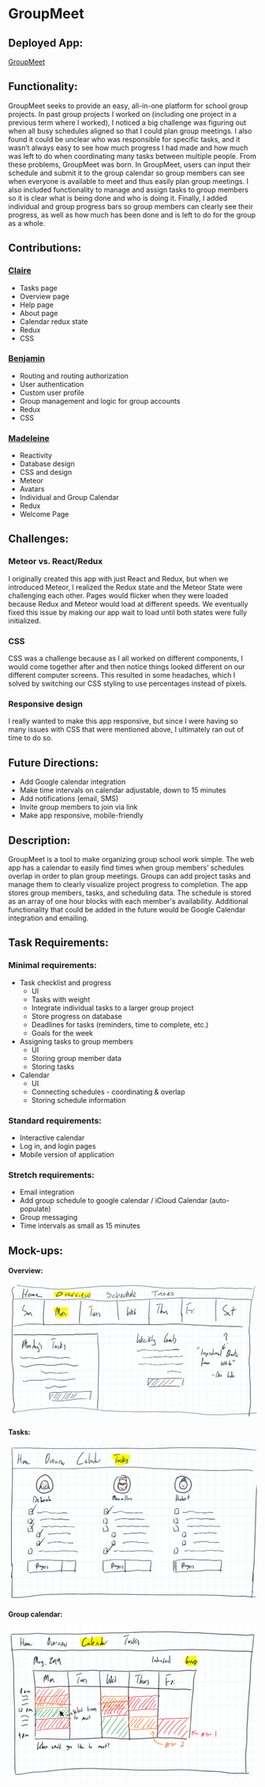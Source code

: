 # GroupMeet

## Deployed App:

[GroupMeet](https://group-meet-436.herokuapp.com/)

## Functionality:

GroupMeet seeks to provide an easy, all-in-one platform for school group projects. In past group projects I worked on (including one project in a previous term where I worked), I noticed a big challenge was figuring out when all busy schedules aligned so that I could plan group meetings. I also found it could be unclear who was responsible for specific tasks, and it wasn’t always easy to see how much progress I had made and how much was left to do when coordinating many tasks between multiple people. From these problems, GroupMeet was born. In GroupMeet, users can input their schedule and submit it to the group calendar so group members can see when everyone is available to meet and thus easily plan group meetings. I also included functionality to manage and assign tasks to group members so it is clear what is being done and who is doing it. Finally, I added individual and group progress bars so group members can clearly see their progress, as well as how much has been done and is left to do for the group as a whole.

## Contributions:

### [Claire](https://github.com/ciacono)
* Tasks page
* Overview page
* Help page
* About page
* Calendar redux state
* Redux
* CSS
### [Benjamin](https://github.com/bwu86)
* Routing and routing authorization
* User authentication
* Custom user profile
* Group management and logic for group accounts
* Redux
* CSS
### [Madeleine](https://github.com/madeleineleroux)
* Reactivity
* Database design
* CSS and design
* Meteor
* Avatars
* Individual and Group Calendar
* Redux
* Welcome Page

## Challenges:

### Meteor vs. React/Redux

I originally created this app with just React and Redux, but when we introduced Meteor, I realized the Redux state and the Meteor State were challenging each other.  Pages would flicker when they were loaded because Redux and Meteor would load at different speeds. We eventually fixed this issue by making our app wait to load until both states were fully initialized.

### CSS

CSS was a challenge because as I all worked on different components, I would come together after and then notice things looked different on our different computer screens. This resulted in some headaches, which I solved by switching our CSS styling to use percentages instead of pixels.

### Responsive design

I really wanted to make this app responsive, but since I were having so many issues with CSS that were mentioned above, I ultimately ran out of time to do so.

## Future Directions:

* Add Google calendar integration
* Make time intervals on calendar adjustable, down to 15 minutes
* Add notifications (email, SMS)
* Invite group members to join via link
* Make app responsive, mobile-friendly

## Description:

GroupMeet is a tool to make organizing group school work simple. The web app has a calendar to easily find times when group members’ schedules overlap in order to plan group meetings. Groups can add project tasks and manage them to clearly visualize project progress to completion. The app stores group members, tasks, and scheduling data. The schedule is stored as an array of one hour blocks with each member's availability. Additional functionality that could be added in the future would be Google Calendar integration and emailing.

## Task Requirements:
### Minimal requirements:
* Task checklist and progress
  * UI
  * Tasks with weight
  * Integrate individual tasks to a larger group project
  * Store progress on database
  * Deadlines for tasks (reminders, time to complete, etc.)
  * Goals for the week
* Assigning tasks to group members
  * UI
  * Storing group member data
  * Storing tasks
* Calendar
  * UI
  * Connecting schedules - coordinating & overlap
  * Storing schedule information
### Standard requirements:
* Interactive calendar
* Log in, and login pages
* Mobile version of application
### Stretch requirements:
* Email integration
* Add group schedule to google calendar / iCloud Calendar (auto-populate)
* Group messaging
* Time intervals as small as 15 minutes
## Mock-ups:
#### Overview:
![Overview page](/public/screenshots/overview_sketch.png)
#### Tasks:
![Tasks page](/public/screenshots/tasks_sketch.png)
#### Group calendar:
![Group calendar](/public/screenshots/calendar_sketch.png)
